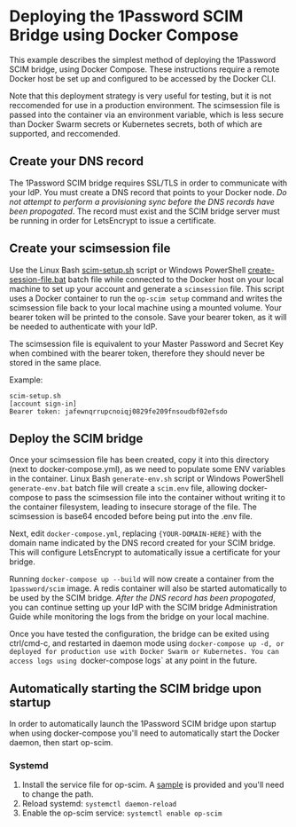 # Deploying the 1Password SCIM Bridge using Docker Compose

This example describes the simplest method of deploying the 1Password SCIM bridge, using Docker Compose. These instructions require a remote Docker host be set up and configured to be accessed by the Docker CLI.

Note that this deployment strategy is very useful for testing, but it is not reccomended for use in a production environment. The scimsession file is passed into the container via an environment variable, which is less secure than Docker Swarm secrets or Kubernetes secrets, both of which are supported, and reccomended.

## Create your DNS record

The 1Password SCIM bridge requires SSL/TLS in order to communicate with your IdP. You must create a DNS record that points to your Docker node. _Do not attempt to perform a provisioning sync before the DNS records have been propogated_. The record must exist and the SCIM bridge server must be running in order for LetsEncrypt to issue a certificate.

## Create your scimsession file

Use the Linux Bash [scim-setup.sh](../session/scim-setup.sh) script or Windows PowerShell [create-session-file.bat](../session/create-session-file.bat) batch file while connected to the Docker host on your local machine to set up your account and generate a `scimsession` file. This script uses a Docker container to run the `op-scim setup` command and writes the scimsession file back to your local machine using a mounted volume. Your bearer token will be printed to the console. Save your bearer token, as it will be needed to authenticate with your IdP.

The scimsession file is equivalent to your Master Password and Secret Key when combined with the bearer token, therefore they should never be stored in the same place.

Example:
```
scim-setup.sh
[account sign-in]
Bearer token: jafewnqrrupcnoiqj0829fe209fnsoudbf02efsdo
```

## Deploy the SCIM bridge

Once your scimsession file has been created, copy it into this directory (next to docker-compose.yml), as we need to populate some ENV variables in the container. Linux Bash `generate-env.sh` script or Windows PowerShell `generate-env.bat` batch file will create a `scim.env` file, allowing docker-compose to pass the scimsession file into the container without writing it to the container filesystem, leading to insecure storage of the file. The scimsession is base64 encoded before being put into the .env file.

Next, edit `docker-compose.yml`, replacing `{YOUR-DOMAIN-HERE}` with the domain name indicated by the DNS record created for your SCIM bridge. This will configure LetsEncrypt to automatically issue a certificate for your bridge.

Running `docker-compose up --build` will now create a container from the `1password/scim` image. A redis container will also be started automatically to be used by the SCIM bridge. _After the DNS record has been propogated_, you can continue setting up your IdP with the SCIM bridge Administration Guide while monitoring the logs from the bridge on your local machine.

Once you have tested the configuration, the bridge can be exited using ctrl/cmd-c, and restarted in daemon mode using `docker-compose up -d, or deployed for production use with Docker Swarm or Kubernetes. You can access logs using `docker-compose logs` at any point in the future.

## Automatically starting the SCIM bridge upon startup

In order to automatically launch the 1Password SCIM bridge upon startup when using docker-compose you'll need to automatically start the Docker daemon, then start op-scim.

### Systemd

1. Install the service file for op-scim. A [sample](op-scim.service) is provided and you'll need to change the path.
2. Reload systemd: `systemctl daemon-reload`
3. Enable the op-scim service: `systemctl enable op-scim`


